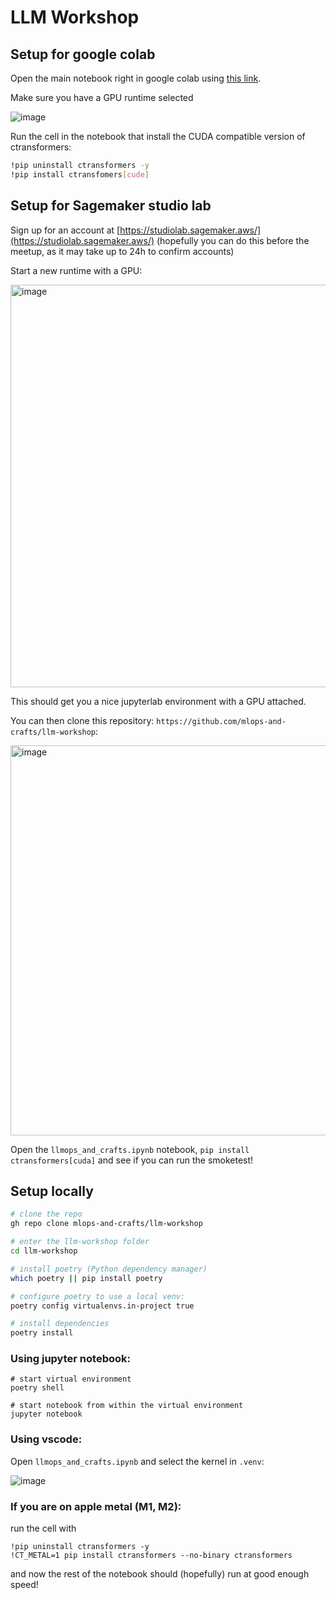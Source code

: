 # LLM Workshop

## Setup for google colab

Open the main notebook right in google colab using [this link](https://colab.research.google.com/github/mlops-and-crafts/llm-workshop/blob/main/llmops_and_crafts.ipynb).

Make sure you have a GPU runtime selected

![image](https://github.com/mlops-and-crafts/llm-workshop/assets/27999937/bb421a82-15c6-43eb-9783-8d62b56a54a7)

Run the cell in the notebook that install the CUDA compatible version of ctransformers:
```sh
!pip uninstall ctransformers -y
!pip install ctransfomers[cude]
```

## Setup for Sagemaker studio lab

Sign up for an account at [https://studiolab.sagemaker.aws/](https://studiolab.sagemaker.aws/) 
(hopefully you can do this before the meetup, as it may take up to 24h to confirm accounts)

Start a new runtime with a GPU:

<img width="644" alt="image" src="https://github.com/mlops-and-crafts/llm-workshop/assets/27999937/afbf74a6-3e0c-482b-a8e7-44c839d77e24">

This should get you a nice jupyterlab environment with a GPU attached. 

You can then clone this repository: `https://github.com/mlops-and-crafts/llm-workshop`:

<img width="624" alt="image" src="https://github.com/mlops-and-crafts/llm-workshop/assets/27999937/79a70b79-adf4-45b4-81a9-ab8ecd541589">

Open the `llmops_and_crafts.ipynb` notebook, `pip install ctransformers[cuda]` and see if you can run the smoketest!  
## Setup locally


```sh
# clone the repo
gh repo clone mlops-and-crafts/llm-workshop

# enter the llm-workshop folder
cd llm-workshop

# install poetry (Python dependency manager)
which poetry || pip install poetry

# configure poetry to use a local venv:
poetry config virtualenvs.in-project true

# install dependencies
poetry install
```

### Using jupyter notebook:

```
# start virtual environment
poetry shell

# start notebook from within the virtual environment
jupyter notebook
```

### Using vscode:

Open `llmops_and_crafts.ipynb` and select the kernel in `.venv`:

![image](https://github.com/mlops-and-crafts/llm-workshop/assets/27999937/8d46aed6-c168-4c0a-990f-e2c21cae021d)

### If you are on apple metal (M1, M2):

run the cell with

```
!pip uninstall ctransformers -y
!CT_METAL=1 pip install ctransformers --no-binary ctransformers
```

and now the rest of the notebook should (hopefully) run at good enough speed!

